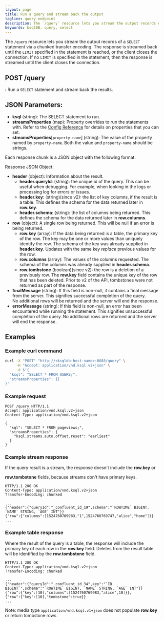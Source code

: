```yaml
---
layout: page
title: Run a query and stream back the output
tagline: query endpoint
description: The `/query` resource lets you stream the output records of a `SELECT` statement
keywords: ksqlDB, query, select
---
```


The `/query` resource lets you stream the output records of a `SELECT`
statement via a chunked transfer encoding. The response is streamed back
until the `LIMIT` specified in the statement is reached, or the client
closes the connection. If no `LIMIT` is specified in the statement, then
the response is streamed until the client closes the connection.

## POST /query

:   Run a ``SELECT`` statement and stream back the results.

## JSON Parameters:

- **ksql** (string): The SELECT statement to run.
- **streamsProperties** (map): Property overrides to run the statements with.
  Refer to the [Config Reference](../../operate-and-deploy/installation/server-config/config-reference.md)
  for details on properties that you can set.
- **streamsProperties**[``property-name``] (string): The value of the property named by ``property-name``. Both the value and ``property-name`` should be strings.

Each response chunk is a JSON object with the following format:

Response JSON Object:

- **header** (object): Information about the result.
    - **header.queryId**: (string): the unique id of the query. This can be useful when debugging. 
    For example, when looking in the logs or processing log for errors or issues.
    - **header.key**: (string)(since v2): the list of key columns, if the result is a table. 
    This defines the schema for the data returned later in **row.key**. 
    - **header.schema**: (string): the list of columns being returned. This defines the schema for 
    the data returned later in **row.columns**.  
- **row** (object): A single row being returned. This will be null if an error is being returned.
    - **row.key** (array): If the data being returned is a table, the primary key of the row.
    The key may be one or more values than uniquely identify the row. The schema of the key was 
    already supplied in **header.key**. 
    Updates with the same key _replace_ previous values for the row.
    - **row.columns** (array): The values of the columns requested. The schema of the columns was
    already supplied in **header.schema**.
    - **row.tombstone** (boolean)(since v2): the row is a deletion of a previously row.
    The **row.key** field contains the unique key of the row that has been deleted.
    Prior to v2 of the API, tombstones were not returned as part of the response.
- **finalMessage** (string): If this field is non-null, it contains a final message from the server.
    This signifies successful completion of the query.  
    No additional rows will be returned and the server will end the response.
- **errorMessage** (string): If this field is non-null, an error has been encountered while running 
    the statement. 
    This signifies unsuccessful completion of the query.
    No additional rows are returned and the server will end the response.

## Examples 

### Example curl command

```bash
curl -X "POST" "http://<ksqldb-host-name>:8088/query" \
     -H "Accept: application/vnd.ksql.v2+json" \
     -d $'{
  "ksql": "SELECT * FROM USERS;",
  "streamsProperties": {}
}'

```

### Example request

```http
POST /query HTTP/1.1
Accept: application/vnd.ksql.v2+json
Content-Type: application/vnd.ksql.v2+json

{
  "sql": "SELECT * FROM pageviews;",
  "streamsProperties": {
    "ksql.streams.auto.offset.reset": "earliest"
  }
}
```

### Example stream response

If the query result is a stream, the response doesn't include the **row.key** or

**row.tombstone** fields, because streams don't have primary keys.


```http
HTTP/1.1 200 OK
Content-Type: application/vnd.ksql.v2+json
Transfer-Encoding: chunked

...
{"header":{"queryId":"_confluent_id_19",schema":"`ROWTIME` BIGINT, `NAME` STRING, `AGE` INT"}}
{"row":{"columns":[1524760769983,"1",1524760769747,"alice","home"]}}
...
```

### Example table response

Where the result of the query is a table, the response will include the primary key of each row in 
the **row.key** field. Deletes from the result table will be identified by the **row.tombstone** 
field.

```http
HTTP/1.1 200 OK
Content-Type: application/vnd.ksql.v2+json
Transfer-Encoding: chunked

...
{"header":{"queryId":"_confluent_id_34",key":"`ID BIGINT`",schema":"`ROWTIME` BIGINT, `NAME` STRING, `AGE` INT"}}
{"row":{"key":[10],"columns":[1524760769983,"alice",10]}},
{"row":{"key":[10],"tombstone":true}}
...
```

Note: media type `application/vnd.ksql.v1+json` does not populate **row.key** or return tombstone
rows.
